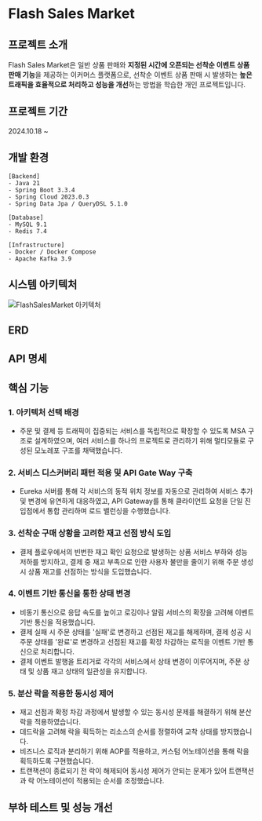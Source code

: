 # Flash Sales Market
## 프로젝트 소개
Flash Sales Market은 일반 상품 판매와 **지정된 시간에 오픈되는 선착순 이벤트 상품 판매 기능**을 제공하는 이커머스 플랫폼으로, 선착순 이벤트 상품 판매 시 발생하는 **높은 트래픽을 효율적으로 처리하고 성능을 개선**하는 방법을 학습한 개인 프로젝트입니다.
## 프로젝트 기간
2024.10.18 ~

## 개발 환경

```
[Backend]
- Java 21
- Spring Boot 3.3.4
- Spring Cloud 2023.0.3
- Spring Data Jpa / QueryDSL 5.1.0

[Database]
- MySQL 9.1
- Redis 7.4

[Infrastructure]
- Docker / Docker Compose
- Apache Kafka 3.9
```
## 시스템 아키텍처
![FlashSalesMarket 아키텍처](https://github.com/user-attachments/assets/416efe76-034e-4119-85ae-960b4c76226c)
## ERD
## API 명세
## 핵심 기능
### 1. 아키텍처 선택 배경
- 주문 및 결제 등 트래픽이 집중되는 서비스를 독립적으로 확장할 수 있도록 MSA 구조로 설계하였으며, 여러 서비스를 하나의 프로젝트로 관리하기 위해 멀티모듈로 구성된 모노레포 구조를 채택했습니다.
### 2. 서비스 디스커버리 패턴 적용 및 API Gate Way 구축
- Eureka 서버를 통해 각 서비스의 동적 위치 정보를 자동으로 관리하여 서비스 추가 및 변경에 유연하게 대응하였고, API Gateway를 통해 클라이언트 요청을 단일 진입점에서 통합 관리하며 로드 밸런싱을 수행했습니다.
### 3. 선착순 구매 상황을 고려한 재고 선점 방식 도입
- 결제 플로우에서의 빈번한 재고 확인 요청으로 발생하는 상품 서비스 부하와 성능 저하를 방지하고, 결제 중 재고 부족으로 인한 사용자 불만을 줄이기 위해 주문 생성 시 상품 재고를 선점하는 방식을 도입했습니다.
### 4. 이벤트 기반 통신을 통한 상태 변경
- 비동기 통신으로 응답 속도를 높이고 로깅이나 알림 서비스의 확장을 고려해 이벤트 기반 통신을 적용했습니다.
- 결제 실패 시 주문 상태를 '실패'로 변경하고 선점된 재고를 해제하며, 결제 성공 시 주문 상태를 '완료'로 변경하고 선점된 재고를 확정 차감하는 로직을 이벤트 기반 통신으로 처리합니다.
- 결제 이벤트 발행을 트리거로 각각의 서비스에서 상태 변경이 이루어지며, 주문 상태 및 상품 재고 상태의 일관성을 유지합니다.
### 5. 분산 락을 적용한 동시성 제어
- 재고 선점과 확정 차감 과정에서 발생할 수 있는 동시성 문제를 해결하기 위해 분산락을 적용하였습니다.
- 데드락을 고려해 락을 획득하는 리소스의 순서를 정렬하여 교착 상태를 방지했습니다.
- 비즈니스 로직과 분리하기 위해 AOP를 적용하고, 커스텀 어노테이션을 통해 락을 획득하도록 구현했습니다.
- 트랜잭션이 종료되기 전 락이 해제되어 동시성 제어가 안되는 문제가 있어 트랜잭션과 락 어노테이션이 적용되는 순서를 조정했습니다.
## 부하 테스트 및 성능 개선
